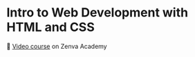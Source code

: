 # Intro to Web Development with HTML and CSS

:link: [Video course][course] on Zenva Academy

[course]: https://academy.zenva.com/course/intro-to-web-development-with-html-and-css/
